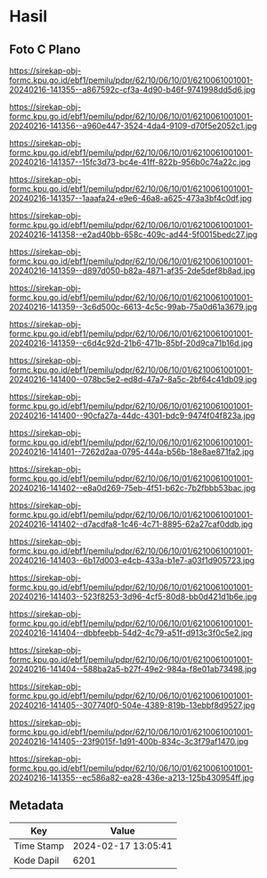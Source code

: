 # Hasil

## Foto C Plano

https://sirekap-obj-formc.kpu.go.id/ebf1/pemilu/pdpr/62/10/06/10/01/6210061001001-20240216-141355--a867592c-cf3a-4d90-b46f-9741998dd5d6.jpg

https://sirekap-obj-formc.kpu.go.id/ebf1/pemilu/pdpr/62/10/06/10/01/6210061001001-20240216-141356--a960e447-3524-4da4-9109-d70f5e2052c1.jpg

https://sirekap-obj-formc.kpu.go.id/ebf1/pemilu/pdpr/62/10/06/10/01/6210061001001-20240216-141357--15fc3d73-bc4e-41ff-822b-956b0c74a22c.jpg

https://sirekap-obj-formc.kpu.go.id/ebf1/pemilu/pdpr/62/10/06/10/01/6210061001001-20240216-141357--1aaafa24-e9e6-46a8-a625-473a3bf4c0df.jpg

https://sirekap-obj-formc.kpu.go.id/ebf1/pemilu/pdpr/62/10/06/10/01/6210061001001-20240216-141358--e2ad40bb-658c-409c-ad44-5f0015bedc27.jpg

https://sirekap-obj-formc.kpu.go.id/ebf1/pemilu/pdpr/62/10/06/10/01/6210061001001-20240216-141359--d897d050-b82a-4871-af35-2de5def8b8ad.jpg

https://sirekap-obj-formc.kpu.go.id/ebf1/pemilu/pdpr/62/10/06/10/01/6210061001001-20240216-141359--3c6d500c-6613-4c5c-99ab-75a0d61a3679.jpg

https://sirekap-obj-formc.kpu.go.id/ebf1/pemilu/pdpr/62/10/06/10/01/6210061001001-20240216-141359--c6d4c92d-21b6-471b-85bf-20d9ca71b16d.jpg

https://sirekap-obj-formc.kpu.go.id/ebf1/pemilu/pdpr/62/10/06/10/01/6210061001001-20240216-141400--078bc5e2-ed8d-47a7-8a5c-2bf64c41db09.jpg

https://sirekap-obj-formc.kpu.go.id/ebf1/pemilu/pdpr/62/10/06/10/01/6210061001001-20240216-141400--90cfa27a-44dc-4301-bdc9-9474f04f823a.jpg

https://sirekap-obj-formc.kpu.go.id/ebf1/pemilu/pdpr/62/10/06/10/01/6210061001001-20240216-141401--7262d2aa-0795-444a-b56b-18e8ae871fa2.jpg

https://sirekap-obj-formc.kpu.go.id/ebf1/pemilu/pdpr/62/10/06/10/01/6210061001001-20240216-141402--e8a0d269-75eb-4f51-b62c-7b2fbbb53bac.jpg

https://sirekap-obj-formc.kpu.go.id/ebf1/pemilu/pdpr/62/10/06/10/01/6210061001001-20240216-141402--d7acdfa8-1c46-4c71-8895-62a27caf0ddb.jpg

https://sirekap-obj-formc.kpu.go.id/ebf1/pemilu/pdpr/62/10/06/10/01/6210061001001-20240216-141403--6b17d003-e4cb-433a-b1e7-a03f1d905723.jpg

https://sirekap-obj-formc.kpu.go.id/ebf1/pemilu/pdpr/62/10/06/10/01/6210061001001-20240216-141403--523f8253-3d96-4cf5-80d8-bb0d421d1b6e.jpg

https://sirekap-obj-formc.kpu.go.id/ebf1/pemilu/pdpr/62/10/06/10/01/6210061001001-20240216-141404--dbbfeebb-54d2-4c79-a51f-d913c3f0c5e2.jpg

https://sirekap-obj-formc.kpu.go.id/ebf1/pemilu/pdpr/62/10/06/10/01/6210061001001-20240216-141404--588ba2a5-b27f-49e2-984a-f8e01ab73498.jpg

https://sirekap-obj-formc.kpu.go.id/ebf1/pemilu/pdpr/62/10/06/10/01/6210061001001-20240216-141405--307740f0-504e-4389-819b-13ebbf8d9527.jpg

https://sirekap-obj-formc.kpu.go.id/ebf1/pemilu/pdpr/62/10/06/10/01/6210061001001-20240216-141405--23f9015f-1d91-400b-834c-3c3f79af1470.jpg

https://sirekap-obj-formc.kpu.go.id/ebf1/pemilu/pdpr/62/10/06/10/01/6210061001001-20240216-141355--ec586a82-ea28-436e-a213-125b430954ff.jpg


## Metadata

| Key        | Value               |
| ---------- | ------------------- |
| Time Stamp | 2024-02-17 13:05:41 |
| Kode Dapil | 6201                |




